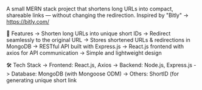 A small MERN stack project that shortens long URLs into compact, shareable links — without changing the redirection.
Inspired by "Bitly" -> https://bitly.com/

🚀 Features
-> Shorten long URLs into unique short IDs
-> Redirect seamlessly to the original URL
-> Stores shortened URLs & redirections in MongoDB
-> RESTful API built with Express.js
-> React.js frontend with axios for API communication
-> Simple and lightweight design



🛠️ Tech Stack
-> Frontend: React.js, Axios
-> Backend: Node.js, Express.js
-> Database: MongoDB (with Mongoose ODM)
-> Others: ShortID (for generating unique short link
